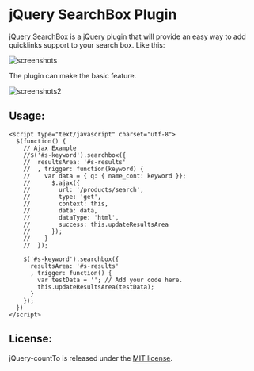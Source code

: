 jQuery SearchBox Plugin
=====================
[jQuery SearchBox](https://github.com/zernel/jquery-searchbox) is a
[jQuery](http://jquery.com) plugin that will provide an easy way to add quicklinks support to
your search box. Like this:

![screenshots](https://raw.github.com/zernel/jquery-searchbox/master/screenshot.png)

The plugin can make the basic feature.

![screenshots2](https://raw.github.com/zernel/jquery-searchbox/master/screenshot2.png)

Usage:
------

    <script type="text/javascript" charset="utf-8">
      $(function() {
        // Ajax Example
        //$('#s-keyword').searchbox({
        //  resultsArea: '#s-results'
        //  , trigger: function(keyword) {
        //    var data = { q: { name_cont: keyword }};
        //      $.ajax({
        //        url: '/products/search',
        //        type: 'get',
        //        context: this,
        //        data: data,
        //        dataType: 'html',
        //        success: this.updateResultsArea
        //      });
        //    }
        //  });

        $('#s-keyword').searchbox({
          resultsArea: '#s-results'
          , trigger: function() {
            var testData = ''; // Add your code here.
            this.updateResultsArea(testData);
          }
        });
      })
    </script>

License:
--------
jQuery-countTo is released under the [MIT license](http://www.opensource.org/licenses/MIT).
